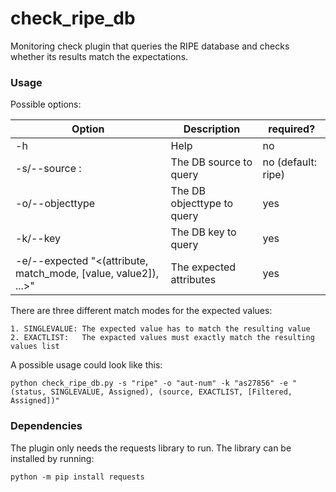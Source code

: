 # check_ripe_db
Monitoring check plugin that queries the RIPE database and checks whether its results match the expectations.

### Usage
Possible options:  

|                          Option                                 |         Description        |      required?      |            
|-----------------------------------------------------------------|----------------------------|---------------------|
| -h                                                              | Help                       | no                  |
| -s/--source <DB source>:                                        | The DB source to query     | no (default: ripe)  |
| -o/--objecttype <DB objecttype>                                 | The DB objecttype to query | yes                 |
| -k/--key <DB search key>                                        | The DB key to query        | yes                 |
| -e/--expected "<(attribute, match_mode, [value, value2]), ...>" | The expected attributes    | yes                 |

There are three different match modes for the expected values:
    
    1. SINGLEVALUE: The expected value has to match the resulting value
    2. EXACTLIST:   The expacted values must exactly match the resulting values list

A possible usage could look like this:

```shell
python check_ripe_db.py -s "ripe" -o "aut-num" -k "as27856" -e "(status, SINGLEVALUE, Assigned), (source, EXACTLIST, [Filtered, Assigned])"
```

### Dependencies

The plugin only needs the requests library to run. The library can be installed by running:

```shell
python -m pip install requests
```

